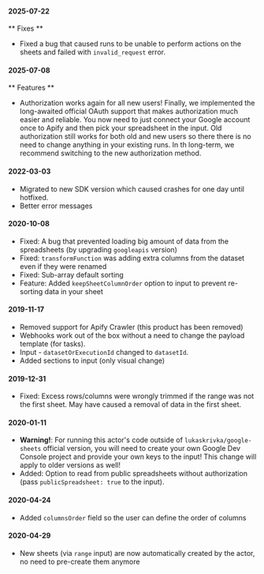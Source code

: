 #### 2025-07-22
** Fixes **
- Fixed a bug that caused runs to be unable to perform actions on the sheets and failed with `invalid_request` error.

#### 2025-07-08
** Features **
- Authorization works again for all new users! Finally, we implemented the long-awaited official OAuth support that makes authorization much easier and reliable. You now need to just connect your Google account once to Apify and then pick your spreadsheet in the input. Old authorization still works for both old and new users so there there is no need to change anything in your existing runs. In th long-term, we recommend switching to the new authorization method.

#### 2022-03-03
- Migrated to new SDK version which caused crashes for one day until hotfixed.
- Better error messages

#### 2020-10-08
- Fixed: A bug that prevented loading big amount of data from the spreadsheets (by upgrading `googleapis` version)
- Fixed: `transformFunction` was adding extra columns from the dataset even if they were renamed
- Fixed: Sub-array default sorting
- Feature: Added `keepSheetColumnOrder` option to input to prevent re-sorting data in your sheet

#### 2019-11-17
- Removed support for Apify Crawler (this product has been removed)
- Webhooks work out of the box without a need to change the payload template (for tasks).
- Input - `datasetOrExecutionId` changed to `datasetId`.
- Added sections to input (only visual change)

#### 2019-12-31
- Fixed: Excess rows/columns were wrongly trimmed if the range was not the first sheet. May have caused a removal of data in the first sheet.

#### 2020-01-11
- **Warning!**: For running this actor's code outside of `lukaskrivka/google-sheets` official version, you will need to create your own Google Dev Console project and provide your own keys to the input! This change will apply to older versions as well!
- Added: Option to read from public spreadsheets without authorization (pass `publicSpreadsheet: true` to the input).

#### 2020-04-24
- Added `columnsOrder` field so the user can define the order of columns

#### 2020-04-29
- New sheets (via `range` input) are now automatically created by the actor, no need to pre-create them anymore
